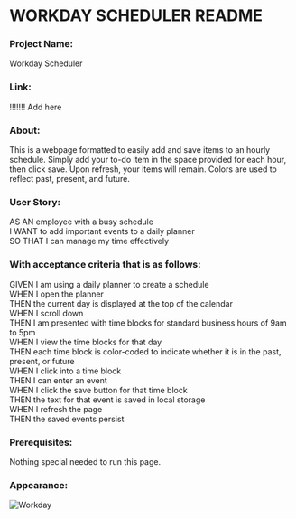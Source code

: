# WORKDAY  SCHEDULER README
### Project Name:
Workday Scheduler

### Link:
!!!!!!! Add here

### About:
This is a webpage formatted to easily add and save items to an hourly schedule. Simply add your to-do item in the space provided for each hour, then click save. Upon refresh, your items will remain. Colors are used to reflect past, present, and future.

### User Story:
AS AN employee with a busy schedule<br>
I WANT to add important events to a daily planner<br>
SO THAT I can manage my time effectively<br>

### With acceptance criteria that is as follows: 

GIVEN I am using a daily planner to create a schedule<br>
WHEN I open the planner<br>
THEN the current day is displayed at the top of the calendar<br>
WHEN I scroll down<br>
THEN I am presented with time blocks for standard business hours of 9am to 5pm<br>
WHEN I view the time blocks for that day<br>
THEN each time block is color-coded to indicate whether it is in the past, present, or future<br>
WHEN I click into a time block<br>
THEN I can enter an event<br>
WHEN I click the save button for that time block<br>
THEN the text for that event is saved in local storage<br>
WHEN I refresh the page<br>
THEN the saved events persist<br>
### Prerequisites:
Nothing special needed to run this page.

### Appearance:

![Workday](https://github.com/heyitsmejadah/workday/assets/145732309/53f13e6f-4c73-4901-ba3c-bce6bb75588d)
